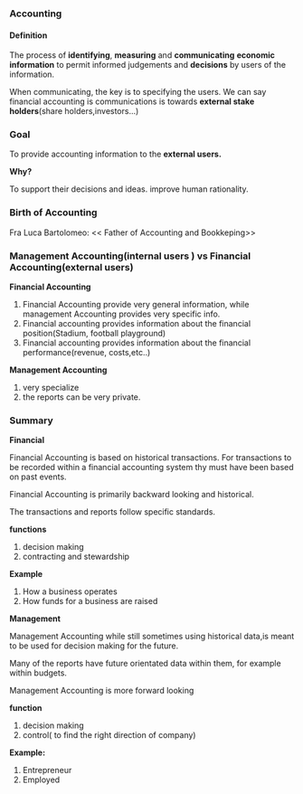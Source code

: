 ### Accounting

#### Definition

The process of **identifying**, **measuring** and **communicating**  **economic information** to permit informed judgements and **decisions** by users of the information.



When communicating, the key is to specifying the users. We can say financial accounting is communications is towards **external stake holders**(share holders,investors...)



### Goal

To provide accounting information to the **external users.**

**Why?**

To support their decisions and ideas. improve human rationality.



### Birth of Accounting

Fra Luca Bartolomeo: << Father of Accounting and Bookkeping>>





### Management Accounting(internal users ) vs Financial Accounting(external users)

**Financial Accounting**

1. Financial Accounting provide very general information, while management Accounting provides very specific info. 
2. Financial accounting provides information about the financial position(Stadium, football playground)
3. Financial accounting provides information about the financial performance(revenue, costs,etc..)





**Management Accounting**

1. very specialize
2.  the reports can be very private.





### Summary

**Financial**

Financial Accounting is based on  historical transactions. For transactions to be recorded within a financial accounting system thy must have been based on past events.

Financial Accounting is primarily backward looking and historical.

The transactions and reports follow specific standards.



**functions**

1. decision making
2. contracting and stewardship 



**Example**

1. How a business operates
2. How funds for a business are raised









**Management**

Management Accounting while still sometimes using historical data,is meant to be used for decision making for the future.



Many of the reports have future orientated data within them, for example within budgets.

Management Accounting is more forward looking



**function**

1. decision making
2. control( to find the right direction of  company)



**Example:**

1. Entrepreneur
2. Employed